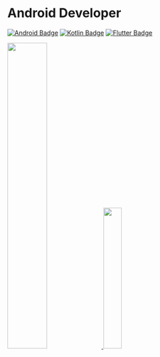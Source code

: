 # Android Developer

[![Android Badge](https://img.shields.io/badge/Android-34A853?style=flat-square&logo=CoffeeScript&logoColor=white)](https://www.android.com/intl/ko_kr/)
[![Kotlin Badge](https://img.shields.io/badge/Kotlin-7F52FF?style=flat-square&logo=CoffeeScript&logoColor=white)](https://kotlinlang.org/)
[![Flutter Badge](https://img.shields.io/badge/Flutter-02569B?style=flat-square&logo=CoffeeScript&logoColor=white)](https://flutter.dev/)



<a href="s">
  <img src="https://github-readme-stats.vercel.app/api?username=nahyunuk&theme=tokyonight&show_icons=true" width="42%" />
</a>
<a href="https://github.com/kimjihoon3106/github-readme-stats">
    <img src="https://github-readme-stats.vercel.app/api/top-langs/?username=nahyunuk&layout=donut&show_icons=true&theme=material-palenight&hide_border=true&bg_color=20232a&icon_color=58A6FF&text_color=fff&title_color=58A6FF&count_private=true&exclude_repo=Face-Transfer-Application" width=28.5% />
</a> 
